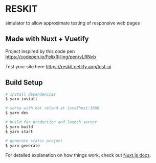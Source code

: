 # RESKIT
simulator to allow approximate testing of responsive web pages

## Made with Nuxt + Vuetify
Project inspired by this code pen https://codepen.io/FelixRilling/pen/vLRNvb

Test your site here https://reskit.netlify.app/test-ui
## Build Setup

```bash
# install dependencies
$ yarn install

# serve with hot reload at localhost:3000
$ yarn dev

# build for production and launch server
$ yarn build
$ yarn start

# generate static project
$ yarn generate
```

For detailed explanation on how things work, check out [Nuxt.js docs](https://nuxtjs.org).
